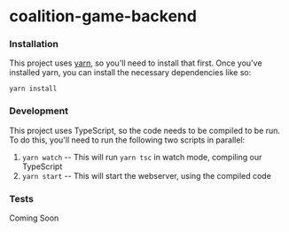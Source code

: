 # coalition-game-backend
### Installation
This project uses [yarn](https://yarnpkg.com/lang/en/), so you'll need to
install that first. Once you've installed yarn, you can install the necessary
dependencies like so:

```
yarn install
```

### Development
This project uses TypeScript, so the code needs to be compiled to be run. To do
this, you'll need to run the following two scripts in parallel:

1. `yarn watch` -- This will run `yarn tsc` in watch mode, compiling our TypeScript
2. `yarn start` -- This will start the webserver, using the compiled code

### Tests
Coming Soon
